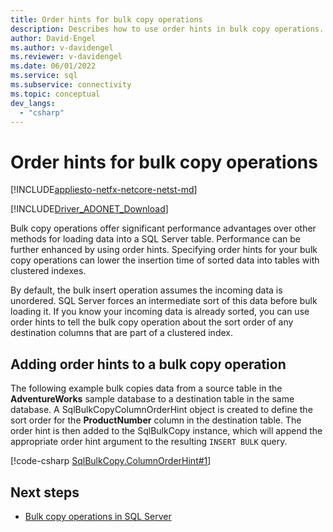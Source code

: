 ```yaml
---
title: Order hints for bulk copy operations
description: Describes how to use order hints in bulk copy operations.
author: David-Engel
ms.author: v-davidengel
ms.reviewer: v-davidengel
ms.date: 06/01/2022
ms.service: sql
ms.subservice: connectivity
ms.topic: conceptual
dev_langs:
  - "csharp"
---
```

# Order hints for bulk copy operations

[!INCLUDE[appliesto-netfx-netcore-netst-md](../../../includes/appliesto-netfx-netcore-netst-md.md)]

[!INCLUDE[Driver_ADONET_Download](../../../includes/driver_adonet_download.md)]

Bulk copy operations offer significant performance advantages over other methods for loading data into a SQL Server table. Performance can be further enhanced by using order hints. Specifying order hints for your bulk copy operations can lower the insertion time of sorted data into tables with clustered indexes.

By default, the bulk insert operation assumes the incoming data is unordered. SQL Server forces an intermediate sort of this data before bulk loading it. If you know your incoming data is already sorted, you can use order hints to tell the bulk copy operation about the sort order of any destination columns that are part of a clustered index.
  
## Adding order hints to a bulk copy operation

The following example bulk copies data from a source table in the **AdventureWorks** sample database to a destination table in the same database.
A SqlBulkCopyColumnOrderHint object is created to define the sort order for the **ProductNumber** column in the destination table. The order hint is then added to the SqlBulkCopy instance, which will append the appropriate order hint argument to the resulting `INSERT BULK` query.

[!code-csharp [SqlBulkCopy.ColumnOrderHint#1](~/../sqlclient/doc/samples/SqlBulkCopy_ColumnOrderHint.cs#1)]

## Next steps

- [Bulk copy operations in SQL Server](bulk-copy-operations-sql-server.md)
